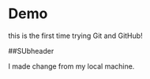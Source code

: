 # Demo
this is the first time trying Git and GitHub!

##SUbheader 

I made change from my local machine. 